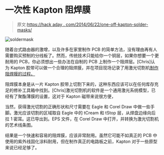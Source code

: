 # 一次性 Kapton 阻焊膜

> 原文:[https://hack aday . com/2014/06/22/one-off-kapton-solder-masks/](https://hackaday.com/2014/06/22/one-off-kapton-solder-masks/)

![soldermask](../Images/e3127f4e0d59794974dc2d6657d607bf.png)

随着台式路由器的激增，以及许多在家里制作 PCB 的简单方法，没有理由再有人需要购买预制的分线板了。然而，传统技术只能给你一个铜层，如果你想要一个更耐用的 PCB，你必须想出一些办法在自制的 PCB 上制作一个阻焊层。[Chris]认为 Kapton 胶带可以做一个合理的阻焊膜，并在项目现场记录了用激光切割机[制作阻焊膜的过程。](http://hackaday.io/project/1554-Making-a-solder-mask-using-Kapton-tape)

阻焊膜本身是从一片 Kapton 胶带上切割下来的，这种东西应该可以在任何库存充足的修补工具箱中找到。[Chris]激光切割机的软件是一个通用激光系统模型，已经有了聚酯薄膜的设置，这对于 Kapton 磁带来说很方便，

当然，获得激光切割的正确形状和尺寸需要在 Eagle 和 Corel Draw 中做一些手脚。激光应该切割的区域取自 Eagle 中的 tCream 和 tStop 层，从焊盘边缘向后拉 1 密耳。这已导出到。EPS 文件，在 Corel Draw 中打开，并转换为激光切割机的艺术线条图。

结果是一个快速和容易的阻焊膜，应该非常耐用。虽然它可能不如真正的 PCB 中使用的紫外线固化涂料耐用，但在制作真正的电路板之前，Kapton 对于一些原型来说已经足够了。